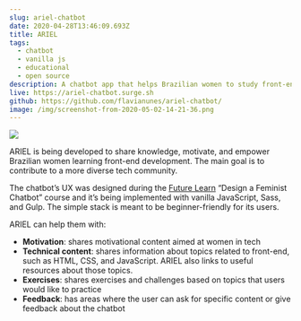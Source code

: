 ```yaml
---
slug: ariel-chatbot
date: 2020-04-28T13:46:09.693Z
title: ARIEL
tags:
  - chatbot
  - vanilla js
  - educational
  - open source
description: A chatbot app that helps Brazilian women to study front-end development
live: https://ariel-chatbot.surge.sh
github: https://github.com/flavianunes/ariel-chatbot/
image: /img/screenshot-from-2020-05-02-14-21-36.png
---
```

![ ](/img/screenshot-from-2020-05-02-14-21-36.png " ")

ARIEL is being developed to share knowledge, motivate, and empower Brazilian women learning front-end development. The main goal is to contribute to a more diverse tech community.

The chatbot’s UX was designed during the [Future Learn](https://www.futurelearn.com/) “Design a Feminist Chatbot” course and it’s being implemented with vanilla JavaScript, Sass, and Gulp. The simple stack is meant to be beginner-friendly for its users.

ARIEL can help them with:

* <strong>Motivation</strong>: shares motivational content aimed at women in tech
* <strong>Technical content</strong>: shares information about topics related to front-end, such as HTML, CSS, and JavaScript. ARIEL also links to useful resources about those topics.
* <strong>Exercises</strong>: shares exercises and challenges based on topics that users would like to practice
* <strong>Feedback</strong>: has areas where the user can ask for specific content or give feedback about the chatbot